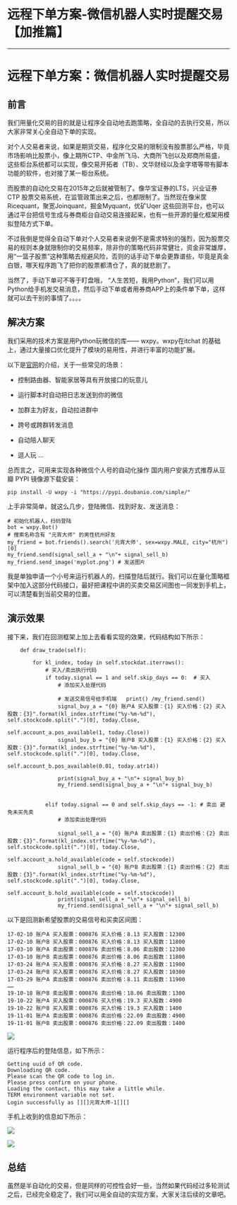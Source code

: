
# 远程下单方案-微信机器人实时提醒交易【加推篇】
---

# 远程下单方案：微信机器人实时提醒交易

## 前言

我们用量化交易的目的就是让程序全自动地去跑策略，全自动的去执行交易，所以大家非常关心全自动下单的实现。

对个人交易者来说，如果是期货交易，程序化交易的限制没有股票那么严格，毕竟市场影响比股票小，像上期所CTP、中金所飞马、大商所飞创以及郑商所易盛，这些柜台系统都可以实现，像交易开拓者（TB）、文华财经以及金字塔等带有脚本功能的软件，也对接了某一柜台系统。

而股票的自动化交易在2015年之后就被管制了。像华宝证券的LTS，兴业证券CTP 股票交易系统，在监管政策出来之后，也都限制了。当然现在像米筐Ricequant，聚宽Joinquant，掘金Myquant，优矿Uqer 这些回测平台，也可以通过平台把信号生成与券商柜台自动交易连接起来，也有一些开源的量化框架用模拟登陆方式下单。

不过我倒是觉得全自动下单对个人交易者来说倒不是需求特别的强烈，因为股票交易的规则本身就限制你的交易频率，除非你的策略代码非常健壮，资金非常雄厚，用“一篮子股票”这种策略去规避风险，否则的话手动下单会更靠谱些，毕竟是真金白银，哪天程序跑飞了把你的股票都清仓了，真的就悲剧了。

当然了，手动下单可不等于盯盘哦， “人生苦短，我用Python”，我们可以用Python给手机发交易消息，然后手动下单或者用券商APP上的条件单下单，这样就可以去干别的事情了。。。。

## 解决方案

我们采用的技术方案是用Python玩微信的库—— wxpy。wxpy在itchat 的基础上，通过大量接口优化提升了模块的易用性，并进行丰富的功能扩展。

以下是[官网](https://github.com/youfou/wxpy)的介绍，关于一些常见的场景：

- 控制路由器、智能家居等具有开放接口的玩意儿

- 运行脚本时自动把日志发送到你的微信

- 加群主为好友，自动拉进群中

- 跨号或跨群转发消息

- 自动陪人聊天

- 逗人玩 ...

总而言之，可用来实现各种微信个人号的自动化操作 国内用户安装方式推荐从豆瓣 PYPI 镜像源下载安装：

```
pip install -U wxpy -i "https://pypi.doubanio.com/simple/"
```

上手非常简单，就这么几步，登陆微信、找到好友、发送消息：

```
# 初始化机器人，扫码登陆
bot = wxpy.Bot()
# 搜索名称含有 "元宵大师" 的男性杭州好友
my_friend = bot.friends().search('元宵大师', sex=wxpy.MALE, city="杭州")[0]
my_friend.send(signal_sell_a + "\n"+ signal_sell_b)
my_friend.send_image('myplot.png') # 发送图片
```

我是单独申请一个小号来运行机器人的，扫描登陆后就行。我们可以在量化策略框架中加入这部分代码接口，最好把课程中讲的买卖交易区间图也一同发到手机上，可以清楚看到当前交易的位置。

## 演示效果

接下来，我们在回测框架上加上去看看实现的效果，代码结构如下所示：

```
    def draw_trade(self):

        for kl_index, today in self.stockdat.iterrows():
            # 买入/卖出执行代码
            if today.signal == 1 and self.skip_days == 0:  # 买入
                # 添加买入处理代码
                
                # 发送交易信号给手机端   print() /my_friend.send()
                signal_buy_a = "{0} 账户A 买入股票：{1} 买入价格：{2} 买入股数：{3}".format(kl_index.strftime("%y-%m-%d"), self.stockcode.split(".")[0], today.Close,
                                                   self.account_a.pos_available(1, today.Close))
                signal_buy_b = "{0} 账户B 买入股票：{1} 买入价格：{2} 买入股数：{3}".format(kl_index.strftime("%y-%m-%d"), self.stockcode.split(".")[0], today.Close,
                                                   self.account_b.pos_available(0.01, today.atr14))

                print(signal_buy_a + "\n"+ signal_buy_b)
                my_friend.send(signal_buy_a + "\n"+ signal_buy_b)

                
            elif today.signal == 0 and self.skip_days == -1: # 卖出 避免未买先卖
                # 添加卖出处理代码

                signal_sell_a = "{0} 账户A 卖出股票：{1} 卖出价格：{2} 卖出股数：{3}".format(kl_index.strftime("%y-%m-%d"), self.stockcode.split(".")[0], today.Close,
                                                                   self.account_a.hold_available(code = self.stockcode))
                signal_sell_b = "{0} 账户B 卖出股票：{1} 卖出价格：{2} 卖出股数：{3}".format(kl_index.strftime("%y-%m-%d"), self.stockcode.split(".")[0], today.Close,
                                                                   self.account_b.hold_available(code = self.stockcode))
                print(signal_sell_a + "\n"+ signal_sell_b)
                my_friend.send(signal_sell_a + "\n"+ signal_sell_b)

```

以下是回测新希望股票的交易信号和买卖区间图：

```
17-02-10 账户A 买入股票：000876 买入价格：8.13 买入股数：12300
17-02-10 账户B 买入股票：000876 买入价格：8.13 买入股数：11800
17-03-10 账户A 卖出股票：000876 卖出价格：8.06 卖出股数：12300
17-03-10 账户B 卖出股票：000876 卖出价格：8.06 卖出股数：11800
17-03-24 账户A 买入股票：000876 买入价格：8.27 买入股数：11900
17-03-24 账户B 买入股票：000876 买入价格：8.27 买入股数：10300
17-03-29 账户A 卖出股票：000876 卖出价格：8.11 卖出股数：11900
……
19-10-18 账户B 卖出股票：000876 卖出价格：18.06 卖出股数：1300
19-10-22 账户A 买入股票：000876 买入价格：19.3 买入股数：4900
19-10-22 账户B 买入股票：000876 买入价格：19.3 买入股数：1400
19-11-01 账户A 卖出股票：000876 卖出价格：22.09 卖出股数：4900
19-11-01 账户B 卖出股票：000876 卖出价格：22.09 卖出股数：1400
```

![](https://p1-jj.byteimg.com/tos-cn-i-t2oaga2asx/gold-user-assets/2020/4/19/171919f7ff71eb43~tplv-t2oaga2asx-image.image)

运行程序后的登陆信息，如下所示：

```
Getting uuid of QR code.
Downloading QR code.
Please scan the QR code to log in.
Please press confirm on your phone.
Loading the contact, this may take a little while.
TERM environment variable not set.
Login successfully as [][]元宵大师-1[][]
```

手机上收到的信息如下所示：

![](https://p1-jj.byteimg.com/tos-cn-i-t2oaga2asx/gold-user-assets/2020/4/19/17191a0777cf3c3a~tplv-t2oaga2asx-image.image)

![](https://p1-jj.byteimg.com/tos-cn-i-t2oaga2asx/gold-user-assets/2020/4/19/17191a09060d0ad4~tplv-t2oaga2asx-image.image)

## 总结

虽然是半自动化的交易，但是同样的可控性会好一些，当然如果代码经过多轮测试之后，已经完全稳定了，我们可以用全自动的实现方案，大家关注后续的文章吧。
    